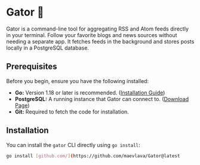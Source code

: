 # Gator 🐊

Gator is a command-line tool for aggregating RSS and Atom feeds directly in your terminal. Follow your favorite blogs and news sources without needing a separate app. It fetches feeds in the background and stores posts locally in a PostgreSQL database.

## Prerequisites

Before you begin, ensure you have the following installed:

* **Go:** Version 1.18 or later is recommended. ([Installation Guide](https://go.dev/doc/install))
* **PostgreSQL:** A running instance that Gator can connect to. ([Download Page](https://www.postgresql.org/download/))
* **Git:** Required to fetch the code for installation.

## Installation

You can install the `gator` CLI directly using `go install`:

```bash
go install [github.com/](https://github.com/maevlava/Gator@latest